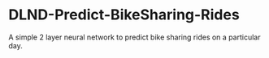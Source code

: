 # DLND-Predict-BikeSharing-Rides
A simple 2 layer neural network to predict bike sharing rides on a particular day.
